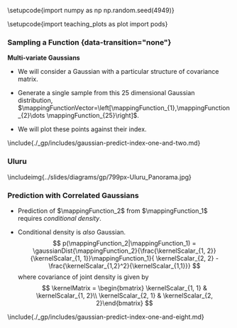 \setupcode{import numpy as np
np.random.seed(4949)}

\setupcode{import teaching_plots as plot
import pods}

### Sampling a Function  {data-transition="none"}

**Multi-variate Gaussians**

-   We will consider a Gaussian with a particular structure of
    covariance matrix.

-   Generate a single sample from this 25 dimensional Gaussian
    distribution,
    $\mappingFunctionVector=\left[\mappingFunction_{1},\mappingFunction_{2}\dots \mappingFunction_{25}\right]$.

-   We will plot these points against their index.


\include{./_gp/includes/gaussian-predict-index-one-and-two.md}

### Uluru

\includeimg{../slides/diagrams/gp/799px-Uluru_Panorama.jpg}

### Prediction with Correlated Gaussians

* Prediction of $\mappingFunction_2$ from $\mappingFunction_1$ requires *conditional density*.

* Conditional density is *also* Gaussian.
    $$
    p(\mappingFunction_2|\mappingFunction_1) = \gaussianDist{\mappingFunction_2}{\frac{\kernelScalar_{1, 2}}{\kernelScalar_{1, 1}}\mappingFunction_1}{ \kernelScalar_{2, 2} - \frac{\kernelScalar_{1,2}^2}{\kernelScalar_{1,1}}}
    $$
    where covariance of joint density is given by
    $$
    \kernelMatrix = \begin{bmatrix} \kernelScalar_{1, 1} & \kernelScalar_{1, 2}\\ \kernelScalar_{2, 1} & \kernelScalar_{2, 2}\end{bmatrix}
    $$

\include{./_gp/includes/gaussian-predict-index-one-and-eight.md}
